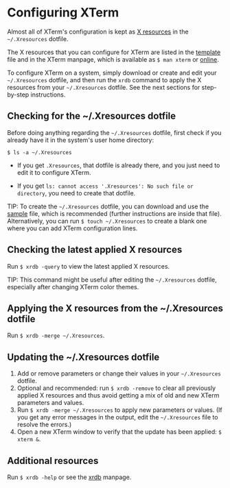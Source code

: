 # Configuring XTerm

Almost all of XTerm's configuration is kept as [X resources](https://wiki.archlinux.org/title/X_resources) in the `~/.Xresources` dotfile.

The X resources that you can configure for XTerm are listed in the [template](https://github.com/xterm-x11/files.Xresources/blob/main/template.Xresources) file and in the XTerm manpage, which is available as `$ man xterm` or [online](https://invisible-island.net/xterm/manpage/xterm.html#h2-RESOURCES).

To configure XTerm on a system, simply download or create and edit your `~/.Xresources` dotfile, and then run the `xrdb` command to apply the X resources from your `~/.Xresources` dotfile. See the next sections for step-by-step instructions.

## Checking for the ~/.Xresources dotfile

Before doing anything regarding the `~/.Xresources` dotfile, first check if you already have it in the system's user home directory:

`$ ls -a ~/.Xresources`

- If you get `.Xresources`, that dotfile is already there, and you just need to edit it to configure XTerm.

- If you get `ls: cannot access '.Xresources': No such file or directory`, you need to create that dotfile.

TIP: To create the `~/.Xresources` dotfile, you can download and use the [sample](https://github.com/xterm-x11/files.Xresources/blob/main/sample.Xresources) file, which is recommended (further instructions are inside that file). Alternatively, you can run `$ touch ~/.Xresources` to create a blank one where you can add XTerm configuration lines.

## Checking the latest applied X resources

Run `$ xrdb -query` to view the latest applied X resources.

TIP: This command might be useful after editing the `~/.Xresources` dotfile, especially after changing XTerm color themes.

## Applying the X resources from the ~/.Xresources dotfile

Run `$ xrdb -merge ~/.Xresources`.

## Updating the ~/.Xresources dotfile

1. Add or remove parameters or change their values in your `~/.Xresources` dotfile.
2. Optional and recommended: run `$ xrdb -remove` to clear all previously applied X resources and thus avoid getting a mix of old and new XTerm parameters and values.
3. Run `$ xrdb -merge ~/.Xresources` to apply new parameters or values. (If you get any error messages in the output, edit the `~/.Xresources` file to resolve the errors.)
4. Open a new XTerm window to verify that the update has been applied: `$ xterm &`.

## Additional resources

Run `$ xrdb -help` or see the [xrdb](https://www.x.org/releases/X11R7.7/doc/man/man1/xrdb.1.xhtml) manpage.
